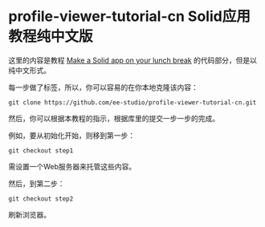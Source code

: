# profile-viewer-tutorial-cn Solid应用教程纯中文版

这里的内容是教程 [Make a Solid app on your lunch break](https://solid.inrupt.com/docs/app-on-your-lunch-break) 的代码部分，但是以纯中文形式。

每一步做了标签，所以，你可以容易的在你本地克隆该内容：

    git clone https://github.com/ee-studio/profile-viewer-tutorial-cn.git

然后，你可以根据本教程的指示，根据库里的提交一步一步的完成。

例如，要从初始化开始，则移到第一步：

    git checkout step1

需设置一个Web服务器来托管这些内容。

然后，到第二步：

    git checkout step2

刷新浏览器。
